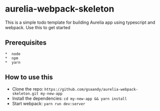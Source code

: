 # aurelia-webpack-skeleton

This is a simple todo template for building Aurelia app using typescript and webpack. Use this to get started

## Prerequisites

    *  node
    *  npm
    *  yarn

## How to use this

  * Clone the repo: `https://github.com/gsaandy/aurelia-webpack-skeleton.git my-new-app`
  * Install the dependencies: `cd my-new-app && yarn install`
  * Start webpack: `yarn run dev:server`
